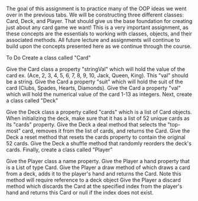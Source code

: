 The goal of this assignment is to practice many of the OOP ideas we went over in the previous tabs. We will be constructing three different classes: Card, Deck, and Player. That should give us the base foundation for creating just about any card game we want! This is a very important assignment, as these concepts are the essentials to working with classes, objects, and their associated methods. All future lecture and assignments will continue to build upon the concepts presented here as we continue through the course.

To Do
Create a class called "Card"

Give the Card class a property "stringVal" which will hold the value of the card ex. (Ace, 2, 3, 4, 5, 6, 7, 8, 9, 10, Jack, Queen, King). This "val" should be a string.
Give the Card a property "suit" which will hold the suit of the card (Clubs, Spades, Hearts, Diamonds).
Give the Card a property "val" which will hold the numerical value of the card 1-13 as integers.
Next, create a class called "Deck"

Give the Deck class a property called "cards" which is a list of Card objects.
When initializing the deck, make sure that it has a list of 52 unique cards as its "cards" property.
Give the Deck a deal method that selects the "top-most" card, removes it from the list of cards, and returns the Card.
Give the Deck a reset method that resets the cards property to contain the original 52 cards.
Give the Deck a shuffle method that randomly reorders the deck's cards.
Finally, create a class called "Player"

Give the Player class a name property.
Give the Player a hand property that is a List of type Card.
Give the Player a draw method of which draws a card from a deck, adds it to the player's hand and returns the Card.
Note this method will require reference to a deck object
Give the Player a discard method which discards the Card at the specified index from the player's hand and returns this Card or null if the index does not exist.
